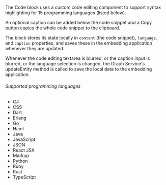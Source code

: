 The Code block uses a custom code editing component to support syntax highlighting for 15 programming languages (listed below).

An optional caption can be added below the code snippet and a Copy button copies the whole code snippet to the clipboard.

The block stores its state locally in `content` (the code snippet), `language`, and `caption` properties, and saves these in the embedding application whenever they are updated.

Whenever the code editing textarea is blurred, or the caption input is blurred, or the language selection is changed, the Graph Service's updateEntity method is called to save the local data to the embedding application.

###### Supported programming languages

- C#
- CSS
- Dart
- Erlang
- Go
- Haml
- Java
- JavaScript
- JSON
- React JSX
- Markup
- Python
- Ruby
- Rust
- TypeScript
